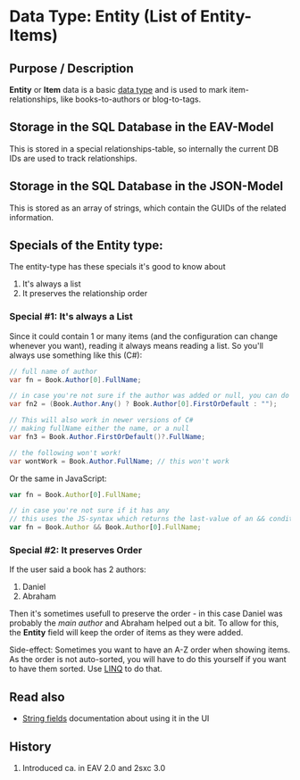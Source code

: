 # Data Type: Entity (List of Entity-Items)

## Purpose / Description
**Entity** or **Item** data is a basic [data type](data-types) and is used to mark item-relationships, like books-to-authors or blog-to-tags. 

## Storage in the SQL Database in the EAV-Model
This is stored in a special relationships-table, so internally the current DB IDs are used to track relationships. 

## Storage in the SQL Database in the JSON-Model
This is stored as an array of strings, which contain the GUIDs of the related information. 

## Specials of the Entity type: 
The entity-type has these specials it's good to know about

1. It's always a list
1. It preserves the relationship order

### Special #1: It's always a List
Since it could contain 1 or many items (and the configuration can change whenever you want), reading it always means reading a list. So you'll always use something like this (C#):

```c#
// full name of author
var fn = Book.Author[0].FullName; 

// in case you're not sure if the author was added or null, you can do
var fn2 = (Book.Author.Any() ? Book.Author[0].FirstOrDefault : "");

// This will also work in newer versions of C#
// making fullName either the name, or a null
var fn3 = Book.Author.FirstOrDefault()?.FullName;

// the following won't work!
var wontWork = Book.Author.FullName; // this won't work
```

Or the same in JavaScript:
```javascript
var fn = Book.Author[0].FullName;

// in case you're not sure if it has any
// this uses the JS-syntax which returns the last-value of an && condition  
var fn = Book.Author && Book.Author[0].FullName;
```

### Special #2: It preserves Order
If the user said a book has 2 authors:
1. Daniel
2. Abraham

Then it's sometimes usefull to preserve the order - in this case Daniel was probably the _main author_ and Abraham helped out a bit. To allow for this, the **Entity** field will keep the order of items as they were added. 

Side-effect: Sometimes you want to have an A-Z order when showing items. As the order is not auto-sorted, you will have to do this yourself if you want to have them sorted. Use [LINQ](dotnet-query-linq) to do that. 


## Read also

* [String fields](ui-field-entity) documentation about using it in the UI

## History
1. Introduced ca. in EAV 2.0 and 2sxc 3.0